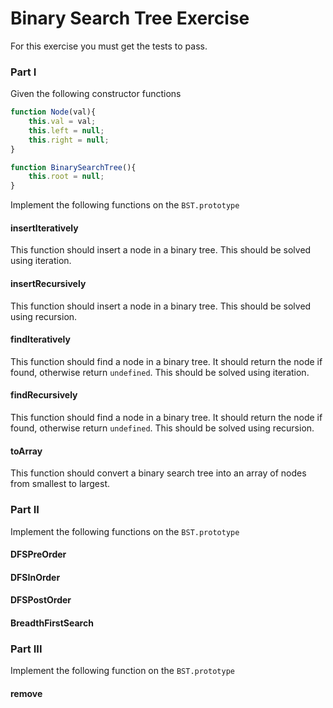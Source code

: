 # Binary Search Tree Exercise

For this exercise you must get the tests to pass.

### Part I

Given the following constructor functions

```js
function Node(val){
    this.val = val;
    this.left = null;
    this.right = null;
}

function BinarySearchTree(){
    this.root = null;
}
```

Implement the following functions on the `BST.prototype`

#### insertIteratively

This function should insert a node in a binary tree. This should be solved using iteration.

#### insertRecursively

This function should insert a node in a binary tree. This should be solved using recursion.

#### findIteratively

This function should find a node in a binary tree. It should return the node if found, otherwise return `undefined`. This should be solved using iteration.

#### findRecursively

This function should find a node in a binary tree. It should return the node if found, otherwise return `undefined`. This should be solved using recursion.

#### toArray

This function should convert a binary search tree into an array of nodes from smallest to largest.

### Part II

Implement the following functions on the `BST.prototype`

#### DFSPreOrder

#### DFSInOrder

#### DFSPostOrder

#### BreadthFirstSearch

### Part III

Implement the following function on the `BST.prototype`

#### remove

